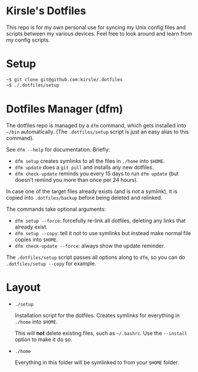 # Kirsle's Dotfiles

This repo is for my own personal use for syncing my Unix config files and
scripts between my various devices. Feel free to look around and learn from
my config scripts.

# Setup

```bash
~$ git clone git@github.com:kirsle/.dotfiles
~$ ./.dotfiles/setup
```

# Dotfiles Manager (dfm)

The dotfiles repo is managed by a `dfm` command, which gets installed into
`~/bin` automatically. (The `.dotfiles/setup` script is just an easy alias
to this command).

See `dfm --help` for documentation. Briefly:

* `dfm setup` creates symlinks to all the files in `./home` into `$HOME`.
* `dfm update` does a `git pull` and installs any new dotfiles.
* `dfm check-update` reminds you every 15 days to run `dfm update` (but
  doesn't remind you more than once per 24 hours).

In case one of the target files already exists (and is not a symlink), it is
copied into `.dotfiles/backup` before being deleted and relinked.

The commands take optional arguments:

* `dfm setup --force`: forcefully re-link all dotfiles, deleting any links
  that already exist.
* `dfm setup --copy`: tell it not to use symlinks but instead make normal
  file copies into `$HOME`.
* `dfm check-update --force`: always show the update reminder.

The `.dotfiles/setup` script passes all options along to `dfm`, so you can
do `.dotfiles/setup --copy` for example.

# Layout

* `./setup`

    Installation script for the dotfiles. Creates symlinks for everything in
    `./home` into `$HOME`.

    This will **not** delete existing files, such as `~/.bashrc`. Use the
    `--install` option to make it do so.

* `./home`

    Everything in this folder will be symlinked to from your `$HOME` folder.
